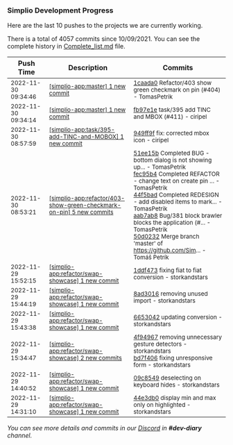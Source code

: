 
### Simplio Development Progress

Here are the last 10 pushes to the projects we are currently working.

There is a total of 4057 commits since 10/09/2021. You can see the complete history in
 [Complete_list.md](Complete_list.md) file.

| Push Time | Description | Commits |
| --- | --- | --- |
| <sub>2022-11-30 09:34:46</sub> | <sub>[[simplio-app:master] 1 new commit](https://github.com/SimplioOfficial/simplio-app/commit/1caada09a600a530b612664b6fdb3817fee4526d)</sub> | <sub>[1caada0](https://github.com/SimplioOfficial/simplio-app/commit/1caada09a600a530b612664b6fdb3817fee4526d) Refactor/403 show green checkmark on pin (#404) - TomasPetrik</sub> |
| <sub>2022-11-30 09:34:14</sub> | <sub>[[simplio-app:master] 1 new commit](https://github.com/SimplioOfficial/simplio-app/commit/fb97e1ef6f540d68127260923d28b9cede9f8f64)</sub> | <sub>[fb97e1e](https://github.com/SimplioOfficial/simplio-app/commit/fb97e1ef6f540d68127260923d28b9cede9f8f64) task/395 add TINC and MBOX (#411) - ciripel</sub> |
| <sub>2022-11-30 08:57:59</sub> | <sub>[[simplio-app:task/395\-add\-TINC\-and\-MOBOX] 1 new commit](https://github.com/SimplioOfficial/simplio-app/commit/949ff9ff498cbc916ece9a9326517f1bd67fad07)</sub> | <sub>[949ff9f](https://github.com/SimplioOfficial/simplio-app/commit/949ff9ff498cbc916ece9a9326517f1bd67fad07) fix: corrected mbox icon - ciripel</sub> |
| <sub>2022-11-30 08:53:21</sub> | <sub>[[simplio-app:refactor/403\-show\-green\-checkmark\-on\-pin] 5 new commits](https://github.com/SimplioOfficial/simplio-app/compare/e9c577055372...50d02320f450)</sub> | <sub>[51ee15b](https://github.com/SimplioOfficial/simplio-app/commit/51ee15b9f0f95327313a6776004229ee21c157b6) Completed BUG - bottom dialog is not showing up... - TomasPetrik<br>[fec95b4](https://github.com/SimplioOfficial/simplio-app/commit/fec95b47801d9577f5895c7dab3f5ce6b621d89b) Completed REFACTOR - change text on create pin ... - TomasPetrik<br>[44f5bad](https://github.com/SimplioOfficial/simplio-app/commit/44f5badfa7ba1f192f95d57cf269e083ed77b32c) Completed REDESIGN - add disabled items to mark... - TomasPetrik<br>[aab7ab8](https://github.com/SimplioOfficial/simplio-app/commit/aab7ab8eeb4295070633ef188b7832123bd85639) Bug/381 block brawler blocks the application (#... - TomasPetrik<br>[50d0232](https://github.com/SimplioOfficial/simplio-app/commit/50d02320f45096c28c78e35181ed0014904ecf69) Merge branch 'master' of https://github.com/Sim... - Tomáš Petrík</sub> |
| <sub>2022-11-29 15:52:15</sub> | <sub>[[simplio-app:refactor/swap\-showcase] 1 new commit](https://github.com/SimplioOfficial/simplio-app/commit/1ddf473576535f6910ec9e35c0e671accbcd3fc8)</sub> | <sub>[1ddf473](https://github.com/SimplioOfficial/simplio-app/commit/1ddf473576535f6910ec9e35c0e671accbcd3fc8) fixing fiat to fiat conversion - storkandstars</sub> |
| <sub>2022-11-29 15:44:19</sub> | <sub>[[simplio-app:refactor/swap\-showcase] 1 new commit](https://github.com/SimplioOfficial/simplio-app/commit/8ad3016ca06f716ff9f33883fa2e8a3f4901a4dc)</sub> | <sub>[8ad3016](https://github.com/SimplioOfficial/simplio-app/commit/8ad3016ca06f716ff9f33883fa2e8a3f4901a4dc) removing unused import - storkandstars</sub> |
| <sub>2022-11-29 15:43:38</sub> | <sub>[[simplio-app:refactor/swap\-showcase] 1 new commit](https://github.com/SimplioOfficial/simplio-app/commit/66530420a4de697581b2a6bf5e55d7acecff07a0)</sub> | <sub>[6653042](https://github.com/SimplioOfficial/simplio-app/commit/66530420a4de697581b2a6bf5e55d7acecff07a0) updating conversion - storkandstars</sub> |
| <sub>2022-11-29 15:34:47</sub> | <sub>[[simplio-app:refactor/swap\-showcase] 2 new commits](https://github.com/SimplioOfficial/simplio-app/compare/09c8549c3811...bd7f40685054)</sub> | <sub>[4f94967](https://github.com/SimplioOfficial/simplio-app/commit/4f949675c0911bfc2d983317f708c497167385aa) removing unnecessary gesture detectors - storkandstars<br>[bd7f406](https://github.com/SimplioOfficial/simplio-app/commit/bd7f406850542bb992bba7f2887e8c4fd08e9c60) fixing unresponsive form - storkandstars</sub> |
| <sub>2022-11-29 14:40:52</sub> | <sub>[[simplio-app:refactor/swap\-showcase] 1 new commit](https://github.com/SimplioOfficial/simplio-app/commit/09c8549c38112470664ed43a9fd98c91f4fda654)</sub> | <sub>[09c8549](https://github.com/SimplioOfficial/simplio-app/commit/09c8549c38112470664ed43a9fd98c91f4fda654) deselecting on keyboard hides - storkandstars</sub> |
| <sub>2022-11-29 14:31:10</sub> | <sub>[[simplio-app:refactor/swap\-showcase] 1 new commit](https://github.com/SimplioOfficial/simplio-app/commit/44e3db0672a4bb5ce775472a8bd92272caf49a53)</sub> | <sub>[44e3db0](https://github.com/SimplioOfficial/simplio-app/commit/44e3db0672a4bb5ce775472a8bd92272caf49a53) display min and max only on highlighted - storkandstars</sub> |

_You can see more details and commits in our [Discord](https://discord.gg/aKhjuwZmdP) in **#dev-diary** channel._

